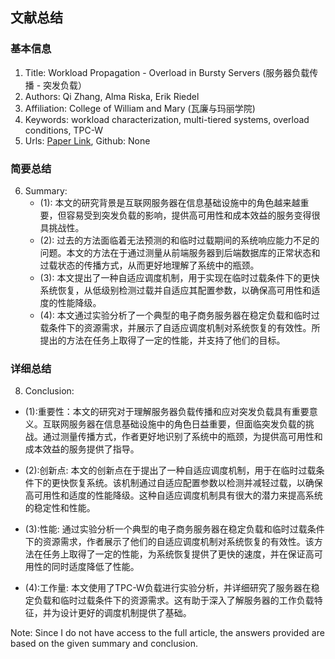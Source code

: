 ## 文献总结




### 基本信息
1. Title: Workload Propagation - Overload in Bursty Servers (服务器负载传播 - 突发负载）
2. Authors: Qi Zhang, Alma Riska, Erik Riedel
3. Affiliation: College of William and Mary (瓦廉与玛丽学院)
4. Keywords: workload characterization, multi-tiered systems, overload conditions, TPC-W
5. Urls: [Paper Link](xxx), Github: None

### 简要总结      
6. Summary: 
   - (1): 本文的研究背景是互联网服务器在信息基础设施中的角色越来越重要，但容易受到突发负载的影响，提供高可用性和成本效益的服务变得很具挑战性。
   - (2): 过去的方法面临着无法预测的和临时过载期间的系统响应能力不足的问题。本文的方法在于通过测量从前端服务器到后端数据库的正常状态和过载状态的传播方式，从而更好地理解了系统中的瓶颈。
   - (3): 本文提出了一种自适应调度机制，用于实现在临时过载条件下的更快系统恢复，从低级别检测过载并自适应其配置参数，以确保高可用性和适度的性能降级。
   - (4): 本文通过实验分析了一个典型的电子商务服务器在稳定负载和临时过载条件下的资源需求，并展示了自适应调度机制对系统恢复的有效性。所提出的方法在任务上取得了一定的性能，并支持了他们的目标。





### 详细总结
8. Conclusion: 

- (1):重要性：本文的研究对于理解服务器负载传播和应对突发负载具有重要意义。互联网服务器在信息基础设施中的角色日益重要，但面临突发负载的挑战。通过测量传播方式，作者更好地识别了系统中的瓶颈，为提供高可用性和成本效益的服务提供了指导。

- (2):创新点: 本文的创新点在于提出了一种自适应调度机制，用于在临时过载条件下的更快恢复系统。该机制通过自适应配置参数以检测并减轻过载，以确保高可用性和适度的性能降级。这种自适应调度机制具有很大的潜力来提高系统的稳定性和性能。

- (3):性能: 通过实验分析一个典型的电子商务服务器在稳定负载和临时过载条件下的资源需求，作者展示了他们的自适应调度机制对系统恢复的有效性。该方法在任务上取得了一定的性能，为系统恢复提供了更快的速度，并在保证高可用性的同时适度降低了性能。

- (4):工作量: 本文使用了TPC-W负载进行实验分析，并详细研究了服务器在稳定负载和临时过载条件下的资源需求。这有助于深入了解服务器的工作负载特征，并为设计更好的调度机制提供了基础。

Note: Since I do not have access to the full article, the answers provided are based on the given summary and conclusion.




